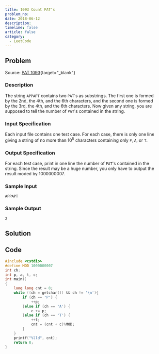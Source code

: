 ```yaml
---
title: 1093 Count PAT's
problem_no:
date: 2018-06-12
description: 
timeline: false
article: false
category:
  - LeetCode
---
```


<!--more-->

## Problem

Source: [PAT 1093](https://pintia.cn/problem-sets/994805342720868352/exam/problems/994805373582557184){target="_blank"}

### Description

The string `APPAPT` contains two `PAT`'s as substrings. The first one is formed by the 2nd, the 4th, and the 6th characters, and the second one is formed by the 3rd, the 4th, and the 6th characters.
Now given any string, you are supposed to tell the number of `PAT`'s contained in the string.

### Input Specification

Each input file contains one test case. For each case, there is only one line giving a string of no more than $10^5$
  characters containing only `P`, `A`, or `T`.

### Output Specification

For each test case, print in one line the number of `PAT`'s contained in the string. Since the result may be a huge number, you only have to output the result moded by 1000000007.

### Sample Input

```text
APPAPT
```

### Sample Output

```text
2
```

## Solution

## Code




```cpp
#include <cstdio>
#define MOD 1000000007
int ch;
int p, a, t, c;
int main()
{
    long long cnt = 0;
    while ((ch = getchar()) && ch != '\n'){
        if (ch == 'P') {
            ++p;
        }else if (ch == 'A') {
            c += p;
        }else if (ch == 'T') {
            ++t;
            cnt = (cnt + c)%MOD;
        }
    }
    printf("%lld", cnt);
    return 0;
}
```
